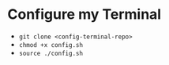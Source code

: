 # Configure my Terminal

- ```git clone <config-terminal-repo>```
- ```chmod +x config.sh```
- ```source ./config.sh```
